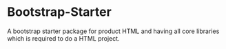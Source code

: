 # Bootstrap-Starter
A bootstrap starter package for product HTML and having all core libraries which is required to do a HTML project.
